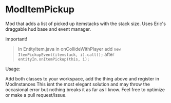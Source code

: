 # ModItemPickup

Mod that adds a list of picked up itemstacks with the stack size. Uses Eric's draggable hud base and event manager.

Important!

> In EntityItem.java in onCollideWithPlayer add `new ItemPickupEvent(itemstack, i).call();` after `entityIn.onItemPickup(this, i);`

Usage:

Add both classes to your workspace, add the thing above and register in ModInstances
This isnt the most elegant solution and may throw the occasional error but nothing breaks it as far as I know. Feel free to optimize or make a pull request/issue.
